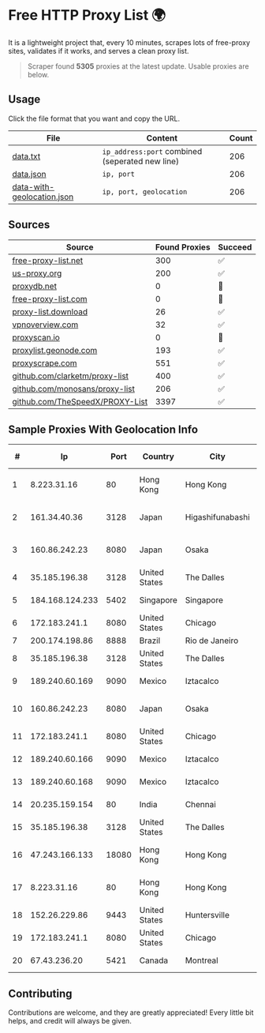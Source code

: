 
# Free HTTP Proxy List 🌍

It is a lightweight project that, every 10 minutes, scrapes lots of free-proxy sites, validates if it works, and serves a clean proxy list.


> Scraper found **5305** proxies at the latest update. Usable proxies are below.

## Usage

Click the file format that you want and copy the URL.


|File|Content|Count|
|----|-------|-----|
|[data.txt](https://raw.githubusercontent.com/themiralay/Proxy-List-World/master/data.txt)|`ip_address:port` combined (seperated new line)|206|
|[data.json](https://raw.githubusercontent.com/themiralay/Proxy-List-World/master/data.json)|`ip, port`|206|
|[data-with-geolocation.json](https://raw.githubusercontent.com/themiralay/Proxy-List-World/master/data-with-geolocation.json)|`ip, port, geolocation`|206|

## Sources

|Source|Found Proxies|Succeed|
|------|-------------|-------|
|[free-proxy-list.net](https://free-proxy-list.net)|300|✅|
|[us-proxy.org](https://www.us-proxy.org)|200|✅|
|[proxydb.net](http://proxydb.net)|0|🚫|
|[free-proxy-list.com](https://free-proxy-list.com/?page=&port=&type%5B%5D=http&type%5B%5D=https&up_time=0&search=Search)|0|🚫|
|[proxy-list.download](https://www.proxy-list.download/HTTP)|26|✅|
|[vpnoverview.com](https://vpnoverview.com/privacy/anonymous-browsing/free-proxy-servers)|32|✅|
|[proxyscan.io](https://www.proxyscan.io)|0|🚫|
|[proxylist.geonode.com](https://proxylist.geonode.com/api/proxy-list?limit=300&page=1&sort_by=lastChecked&sort_type=desc&protocols=http,https)|193|✅|
|[proxyscrape.com](https://api.proxyscrape.com/v2/?request=displayproxies&protocol=http&timeout=10000&country=all&ssl=all&anonymity=all)|551|✅|
|[github.com/clarketm/proxy-list](https://raw.githubusercontent.com/clarketm/proxy-list/master/proxy-list-raw.txt)|400|✅|
|[github.com/monosans/proxy-list](https://raw.githubusercontent.com/monosans/proxy-list/main/proxies/http.txt)|206|✅|
|[github.com/TheSpeedX/PROXY-List](https://raw.githubusercontent.com/TheSpeedX/PROXY-List/master/http.txt)|3397|✅|


## Sample Proxies With Geolocation Info

|#|Ip|Port|Country|City|Internet Service Provider|
|-|--|----|-------|----|-------------------------|
|1|8.223.31.16|80|Hong Kong|Hong Kong|Alibaba (US) Technology Co., Ltd.|
|2|161.34.40.36|3128|Japan|Higashifunabashi|NTT PC Communications, Inc.|
|3|160.86.242.23|8080|Japan|Osaka|Sony Network Communications Inc|
|4|35.185.196.38|3128|United States|The Dalles|Google LLC|
|5|184.168.124.233|5402|Singapore|Singapore|GoDaddy.com, LLC|
|6|172.183.241.1|8080|United States|Chicago|Microsoft|
|7|200.174.198.86|8888|Brazil|Rio de Janeiro|Claro S.A|
|8|35.185.196.38|3128|United States|The Dalles|Google LLC|
|9|189.240.60.169|9090|Mexico|Iztacalco|Uninet S.A. de C.V.|
|10|160.86.242.23|8080|Japan|Osaka|Sony Network Communications Inc|
|11|172.183.241.1|8080|United States|Chicago|Microsoft|
|12|189.240.60.166|9090|Mexico|Iztacalco|Uninet S.A. de C.V.|
|13|189.240.60.168|9090|Mexico|Iztacalco|Uninet S.A. de C.V.|
|14|20.235.159.154|80|India|Chennai|Microsoft Corporation|
|15|35.185.196.38|3128|United States|The Dalles|Google LLC|
|16|47.243.166.133|18080|Hong Kong|Hong Kong|Alibaba (US) Technology Co., Ltd.|
|17|8.223.31.16|80|Hong Kong|Hong Kong|Alibaba (US) Technology Co., Ltd.|
|18|152.26.229.86|9443|United States|Huntersville|MCNC|
|19|172.183.241.1|8080|United States|Chicago|Microsoft|
|20|67.43.236.20|5421|Canada|Montreal|GloboTech Communications|



## Contributing

Contributions are welcome, and they are greatly appreciated! Every
little bit helps, and credit will always be given.

